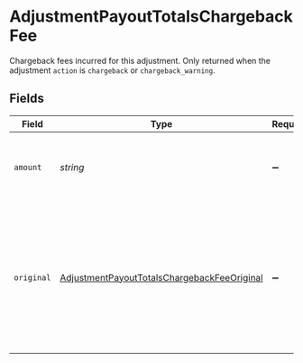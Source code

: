 # AdjustmentPayoutTotalsChargebackFee

Chargeback fees incurred for this adjustment. Only returned when the adjustment `action` is `chargeback` or `chargeback_warning`.


## Fields

| Field                                                                                                                       | Type                                                                                                                        | Required                                                                                                                    | Description                                                                                                                 | Example                                                                                                                     |
| --------------------------------------------------------------------------------------------------------------------------- | --------------------------------------------------------------------------------------------------------------------------- | --------------------------------------------------------------------------------------------------------------------------- | --------------------------------------------------------------------------------------------------------------------------- | --------------------------------------------------------------------------------------------------------------------------- |
| `amount`                                                                                                                    | *string*                                                                                                                    | :heavy_minus_sign:                                                                                                          | Chargeback fee converted into the payout currency.                                                                          | 1680                                                                                                                        |
| `original`                                                                                                                  | [AdjustmentPayoutTotalsChargebackFeeOriginal](../../models/shared/adjustmentpayouttotalschargebackfeeoriginal.md)           | :heavy_minus_sign:                                                                                                          | Chargeback fee before conversion to the payout currency. `null` when the chargeback fee is the same as the payout currency. |                                                                                                                             |